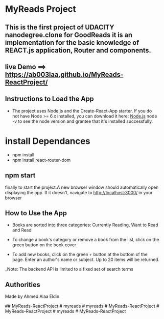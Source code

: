 # MyReads Project
This is the first project of UDACITY nanodegree.clone for GoodReads
it is an implementation for the basic knowledge of  REACT.js application, Router and components.
--
## live Demo ==> https://ab003laa.github.io/MyReads-ReactProject/


## Instructions  to Load the App
* The project uses Node.js and the Create-React-App starter. If you do not have Node >= 6.x installed, you can download it here: [Node.js](https://nodejs.org/en/)
node -v
to see the node version and grantee that it's installed successfully.


# install Dependances
- npm install
- npm install react-router-dom



## npm start
finally to start the project.A new browser window should automatically open displaying the app. If it doesn't, navigate to [http://localhost:3000/](http://localhost:3000/) in your browser


## How to Use the App

- Books are sorted into three categories: Currently Reading, Want to Read and Read
- To change a book's category or remove a book from the list, click on the green button on the book cover


- To add new books, click on the green + button at the bottom of the page.
  Enter an author's name or subject. Up to 20 items will be returned.

_Note: The backend API is limited to a fixed set of search terms 

## Authorities
Made by Ahmed Alaa Eldin

##   M y R e a d s - R e a c t P r o j e c t  
 #   m y r e a d s  
 #   m y r e a d s  
 #   M y R e a d s - R e a c t P r o j e c t  
 #   M y R e a d s - R e a c t P r o j e c t  
 #   m y r e a d s  
 #   M y R e a d s - R e a c t P r o j e c t  
 
